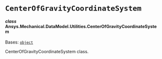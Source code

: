 # `CenterOfGravityCoordinateSystem`

<a id="ansys.mechanical.stubs.v242.Ansys.Mechanical.DataModel.Utilities.CenterOfGravityCoordinateSystem"></a>

#### *class* Ansys.Mechanical.DataModel.Utilities.CenterOfGravityCoordinateSystem

Bases: [`object`](https://docs.python.org/3/library/functions.html#object)

CenterOfGravityCoordinateSystem class.

<!-- !! processed by numpydoc !! -->

